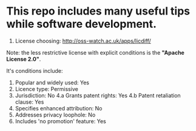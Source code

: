 # This repo includes many useful tips while software development.
1. License choosing: http://oss-watch.ac.uk/apps/licdiff/

Note: the less restrictive license with explicit conditions is the <strong>"Apache License 2.0"</strong>.

It's conditions include:
1. Popular and widely used: Yes
2. Licence type: Permissive
3. Jurisdiction: No
4.a Grants patent rights: Yes
4.b Patent retaliation clause: Yes
5. Specifies enhanced attribution: No
6. Addresses privacy loophole: No
7. Includes 'no promotion' feature: Yes
